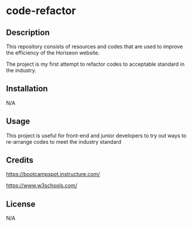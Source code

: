 # code-refactor
## Description

This repository consists of resources and codes that are used to improve the efficiency of the Horiseon website.

The project is my first attempt to refactor codes to acceptable standard in the industry.


## Installation

N/A

## Usage

This project is useful for front-end and junior developers to try out ways to re-arrange codes to meet the industry standard

## Credits

https://bootcampspot.instructure.com/

https://www.w3schools.com/

## License

N/A
